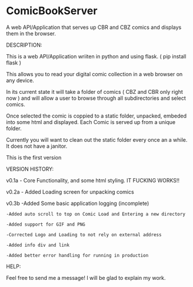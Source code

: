 ComicBookServer
===============

A web API/Application that serves up CBR and CBZ comics and displays them in the browser.









DESCRIPTION:

This is a web API/Application wriiten in python and using flask. ( pip install flask ) 

This allows you to read your digital comic collection in a web browser on any device. 


In its current state it will take a folder of comics ( CBZ and CBR only right now ) and will allow a user to browse through 
all subdirectories and select comics. 

Once selected the comic is coppied to a static folder, unpacked, embeded into some html and displayed. Each Comic is served up
from a unique folder.

Currently you will want to clean out the static folder every once an a while. It does not have a janitor. 


This is the first version 


VERSION HISTORY:

v0.1a - Core Functionality, and some html styling. IT FUCKING WORKS!!

v0.2a - Added Loading screen for unpacking comics

v0.3b 
	-Added Some basic application logging (incomplete)

	-Added auto scroll to top on Comic Load and Entering a new directory

	-Added support for GIF and PNG

	-Corrected Logo and Loading to not rely on external address

	-Added info div and link

	-Added better error handling for running in production 


HELP:

Feel free to send me a message! I will be glad to explain my work.

